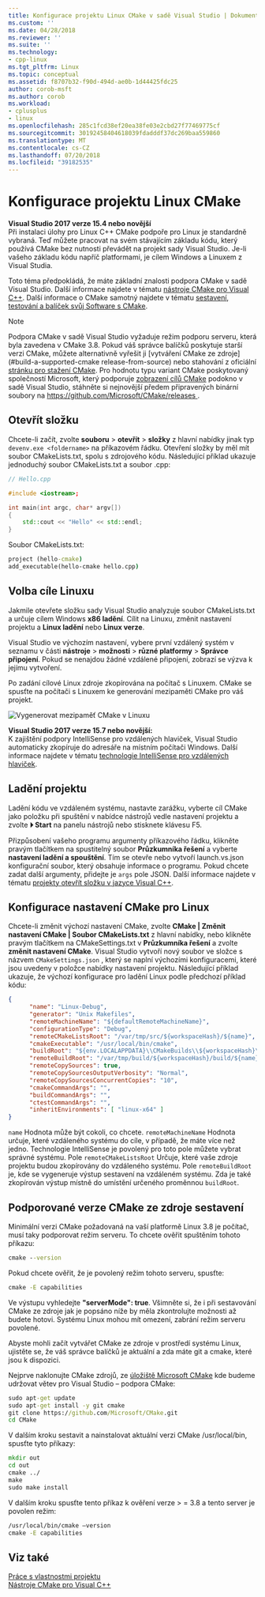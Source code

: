 ```yaml
---
title: Konfigurace projektu Linux CMake v sadě Visual Studio | Dokumentace Microsoftu
ms.custom: ''
ms.date: 04/28/2018
ms.reviewer: ''
ms.suite: ''
ms.technology:
- cpp-linux
ms.tgt_pltfrm: Linux
ms.topic: conceptual
ms.assetid: f8707b32-f90d-494d-ae0b-1d44425fdc25
author: corob-msft
ms.author: corob
ms.workload:
- cplusplus
- linux
ms.openlocfilehash: 285c1fcd38ef20ea38fe03e2cbd27f77469775cf
ms.sourcegitcommit: 30192458404618039fdadddf37dc269baa559860
ms.translationtype: MT
ms.contentlocale: cs-CZ
ms.lasthandoff: 07/20/2018
ms.locfileid: "39182535"
---
```

# <a name="configure-a-linux-cmake-project"></a>Konfigurace projektu Linux CMake

**Visual Studio 2017 verze 15.4 nebo novější**  
Při instalaci úlohy pro Linux C++ CMake podpoře pro Linux je standardně vybraná. Teď můžete pracovat na svém stávajícím základu kódu, který používá CMake bez nutnosti převádět na projekt sady Visual Studio. Je-li vašeho základu kódu napříč platformami, je cílem Windows a Linuxem z Visual Studia.

Toto téma předpokládá, že máte základní znalosti podpora CMake v sadě Visual Studio. Další informace najdete v tématu [nástroje CMake pro Visual C++](../ide/cmake-tools-for-visual-cpp.md). Další informace o CMake samotný najdete v tématu [sestavení, testování a balíček svůj Software s CMake](https://cmake.org/).

> [!NOTE]  
> Podpora CMake v sadě Visual Studio vyžaduje režim podporu serveru, která byla zavedena v CMake 3.8. Pokud váš správce balíčků poskytuje starší verzi CMake, můžete alternativně vyřešit ji [vytváření CMake ze zdroje](#build-a-supported-cmake release-from-source) nebo stahování z oficiální [stránku pro stažení CMake](https://cmake.org/download/). Pro hodnotu typu variant CMake poskytovaný společností Microsoft, který podporuje [zobrazení cílů CMake](https://blogs.msdn.microsoft.com/vcblog/2018/04/09/cmake-support-in-visual-studio-targets-view-single-file-compilation-and-cache-generation-settings/) podokno v sadě Visual Studio, stáhněte si nejnovější předem připravených binární soubory na [ https://github.com/Microsoft/CMake/releases ](https://github.com/Microsoft/CMake/releases).

## <a name="open-a-folder"></a>Otevřít složku

Chcete-li začít, zvolte **souboru** > **otevřít** > **složky** z hlavní nabídky jinak typ `devenv.exe <foldername>` na příkazovém řádku. Otevření složky by měl mít soubor CMakeLists.txt, spolu s zdrojového kódu.
Následující příklad ukazuje jednoduchý soubor CMakeLists.txt a soubor .cpp:

```cpp
// Hello.cpp

#include <iostream>;

int main(int argc, char* argv[])
{
    std::cout << "Hello" << std::endl;
}
```

Soubor CMakeLists.txt:

```cmd
project (hello-cmake)
add_executable(hello-cmake hello.cpp)
```

## <a name="choose-a-linux-target"></a>Volba cíle Linuxu

Jakmile otevřete složku sady Visual Studio analyzuje soubor CMakeLists.txt a určuje cílem Windows **x86 ladění**. Cílit na Linuxu, změnit nastavení projektu a **Linux ladění** nebo **Linux verze**.

Visual Studio ve výchozím nastavení, vybere první vzdálený systém v seznamu v části **nástroje** > **možnosti** > **různé platformy**  >  **Správce připojení**. Pokud se nenajdou žádné vzdálené připojení, zobrazí se výzva k jejímu vytvoření.

Po zadání cílové Linux zdroje zkopírována na počítač s Linuxem. CMake se spusťte na počítači s Linuxem ke generování mezipaměti CMake pro váš projekt.

![Vygenerovat mezipaměť CMake v Linuxu](media/cmake-linux-1.png "vygenerovat mezipaměť CMake v Linuxu")

**Visual Studio 2017 verze 15.7 nebo novější:**  
K zajištění podpory IntelliSense pro vzdálených hlaviček, Visual Studio automaticky zkopíruje do adresáře na místním počítači Windows. Další informace najdete v tématu [technologie IntelliSense pro vzdálených hlaviček](configure-a-linux-project.md#remote_intellisense).

## <a name="debug-the-project"></a>Ladění projektu

Ladění kódu ve vzdáleném systému, nastavte zarážku, vyberte cíl CMake jako položku při spuštění v nabídce nástrojů vedle nastavení projektu a zvolte  **&#x23f5; Start** na panelu nástrojů nebo stisknete klávesu F5.

Přizpůsobení vašeho programu argumenty příkazového řádku, klikněte pravým tlačítkem na spustitelný soubor **Průzkumníka řešení** a vyberte **nastavení ladění a spouštění**. Tím se otevře nebo vytvoří launch.vs.json konfigurační soubor, který obsahuje informace o programu. Pokud chcete zadat další argumenty, přidejte je `args` pole JSON. Další informace najdete v tématu [projekty otevřít složku v jazyce Visual C++](https://docs.microsoft.com/en-us/cpp/ide/non-msbuild-projects).

## <a name="configure-cmake-settings-for-linux"></a>Konfigurace nastavení CMake pro Linux

Chcete-li změnit výchozí nastavení CMake, zvolte **CMake | Změnit nastavení CMake | Soubor CMakeLists.txt** z hlavní nabídky, nebo klikněte pravým tlačítkem na CMakeSettings.txt v **Průzkumníka řešení** a zvolte **změnit nastavení CMake**. Visual Studio vytvoří nový soubor ve složce s názvem `CMakeSettings.json` , který se naplní výchozími konfiguracemi, které jsou uvedeny v položce nabídky nastavení projektu. Následující příklad ukazuje, že výchozí konfigurace pro ladění Linux podle předchozí příklad kódu:

```json
{
      "name": "Linux-Debug",
      "generator": "Unix Makefiles",
      "remoteMachineName": "${defaultRemoteMachineName}",
      "configurationType": "Debug",
      "remoteCMakeListsRoot": "/var/tmp/src/${workspaceHash}/${name}",
      "cmakeExecutable": "/usr/local/bin/cmake",
      "buildRoot": "${env.LOCALAPPDATA}\\CMakeBuilds\\${workspaceHash}\\build\\${name}",
      "remoteBuildRoot": "/var/tmp/build/${workspaceHash}/build/${name}",
      "remoteCopySources": true,
      "remoteCopySourcesOutputVerbosity": "Normal",
      "remoteCopySourcesConcurrentCopies": "10",
      "cmakeCommandArgs": "",
      "buildCommandArgs": "",
      "ctestCommandArgs": "",
      "inheritEnvironments": [ "linux-x64" ]
}
```

`name` Hodnota může být cokoli, co chcete. `remoteMachineName` Hodnota určuje, které vzdáleného systému do cíle, v případě, že máte více než jedno. Technologie IntelliSense je povolený pro toto pole můžete vybrat správné systému. Pole `remoteCMakeListsRoot` Určuje, které vaše zdroje projektu budou zkopírovány do vzdáleného systému. Pole `remoteBuildRoot` je, kde se vygeneruje výstup sestavení na vzdáleném systému. Zda je také zkopírován výstup místně do umístění určeného proměnnou `buildRoot`.

## <a name="build-a-supported-cmake-release-from-source"></a>Podporované verze CMake ze zdroje sestavení

Minimální verzi CMake požadovaná na vaší platformě Linux 3.8 je počítač, musí taky podporovat režim serveru. To chcete ověřit spuštěním tohoto příkazu:

```cmd
cmake --version
```

Pokud chcete ověřit, že je povolený režim tohoto serveru, spusťte:

```cmd
cmake -E capabilities
```

Ve výstupu vyhledejte **"serverMode": true**. Všimněte si, že i při sestavování CMake ze zdroje jak je popsáno níže by měla zkontrolujte možnosti až budete hotovi. Systému Linux mohou mít omezení, zabrání režim serveru povolené.

Abyste mohli začít vytvářet CMake ze zdroje v prostředí systému Linux, ujistěte se, že váš správce balíčků je aktuální a zda máte git a cmake, které jsou k dispozici.

Nejprve naklonujte CMake zdrojů, ze [úložiště Microsoft CMake](https://github.com/Microsoft/CMake) kde budeme udržovat větev pro Visual Studio – podpora CMake:

```cmd
sudo apt-get update
sudo apt-get install -y git cmake
git clone https://github.com/Microsoft/CMake.git
cd CMake
```

V dalším kroku sestavit a nainstalovat aktuální verzi CMake /usr/local/bin, spusťte tyto příkazy:

```cmd
mkdir out
cd out
cmake ../
make
sudo make install
```

V dalším kroku spusťte tento příkaz k ověření verze > = 3.8 a tento server je povolen režim:

```cmd
/usr/local/bin/cmake –version
cmake -E capabilities
```

## <a name="see-also"></a>Viz také

[Práce s vlastnostmi projektu](../ide/working-with-project-properties.md)  
[Nástroje CMake pro Visual C++](../ide/cmake-tools-for-visual-cpp.md)  
